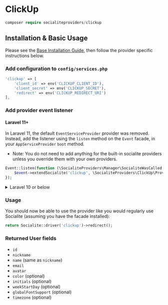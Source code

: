 # ClickUp

```php
composer require socialiteproviders/clickup
```

## Installation & Basic Usage

Please see the [Base Installation Guide](https://socialiteproviders.com/usage/), then follow the provider specific instructions below.

### Add configuration to `config/services.php`

```php
'clickup' => [
    'client_id' => env('CLICKUP_CLIENT_ID'),
    'client_secret' => env('CLICKUP_SECRET'),
    'redirect' => env('CLICKUP_REDIRECT_URI')
],
```

### Add provider event listener

#### Laravel 11+

In Laravel 11, the default `EventServiceProvider` provider was removed. Instead, add the listener using the `listen` method on the `Event` facade, in your `AppServiceProvider` `boot` method.

* Note: You do not need to add anything for the built-in socialite providers unless you override them with your own providers.

```php
Event::listen(function (\SocialiteProviders\Manager\SocialiteWasCalled $event) {
    $event->extendSocialite('clickup', \SocialiteProviders\ClickUp\Provider::class);
});
```
<details>
<summary>
Laravel 10 or below
</summary>
Configure the package's listener to listen for `SocialiteWasCalled` events.

Add the event to your `listen[]` array in `app/Providers/EventServiceProvider`. See the [Base Installation Guide](https://socialiteproviders.com/usage/) for detailed instructions.

```php
protected $listen = [
    \SocialiteProviders\Manager\SocialiteWasCalled::class => [
        // ... other providers
        \SocialiteProviders\ClickUp\ClickUpExtendSocialite::class.'@handle',
    ],
];
```
</details>

### Usage

You should now be able to use the provider like you would regularly use Socialite (assuming you have the facade installed):

```php
return Socialite::driver('clickup')->redirect();
```

### Returned User fields

- `id`
- `nickname`
- `name` (same as `nickname`)
- `email`
- `avatar`
- `color` (optional)
- `initials` (optional)
- `weekStartDay` (optional)
- `globalFontSupport` (optional)
- `timezone` (optional)

